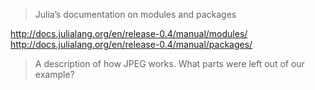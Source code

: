 > Julia&#8217;s documentation on modules and packages

http://docs.julialang.org/en/release-0.4/manual/modules/
http://docs.julialang.org/en/release-0.4/manual/packages/

> A description of how JPEG works. What parts were left out of our example?
